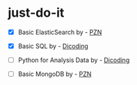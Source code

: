 # just-do-it

- [X] Basic ElasticSearch by - <a href="https://www.youtube.com/@ProgrammerZamanNow" target="_blank">PZN</a>
- [X] Basic SQL by - <a href="https://www.dicoding.com/academies/600/" target="_blank">Dicoding</a>
- [ ] Python for Analysis Data by - <a href="hhttps://www.dicoding.com/academies/555" target="_blank">Dicoding</a>
- [ ] Basic MongoDB by - <a href="https://www.youtube.com/@ProgrammerZamanNow" target="_blank">PZN</a>

